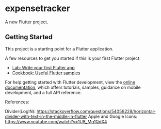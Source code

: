 # expensetracker

A new Flutter project.

## Getting Started

This project is a starting point for a Flutter application.

A few resources to get you started if this is your first Flutter project:

- [Lab: Write your first Flutter app](https://docs.flutter.dev/get-started/codelab)
- [Cookbook: Useful Flutter samples](https://docs.flutter.dev/cookbook)

For help getting started with Flutter development, view the
[online documentation](https://docs.flutter.dev/), which offers tutorials,
samples, guidance on mobile development, and a full API reference.




References:

 Divider(LogIN): https://stackoverflow.com/questions/54058228/horizontal-divider-with-text-in-the-middle-in-flutter
 Apple and Google Icons: https://www.youtube.com/watch?v=1U8_Mq1QdX4
 